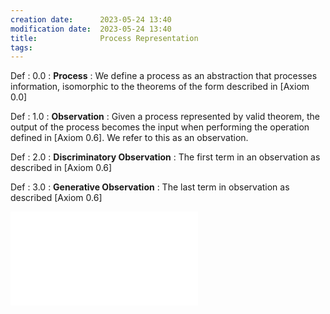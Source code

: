 ```yaml
---
creation date:		2023-05-24 13:40
modification date:	2023-05-24 13:40
title: 				Process Representation
tags:
---
```

Def : 0.0 : **Process** : We define a process as an abstraction that processes information, isomorphic to the theorems of the form described in [Axiom 0.0]

Def : 1.0 : **Observation** : Given a process represented by valid theorem, the output of the process becomes the input when performing the operation defined in [Axiom 0.6]. We refer to this as an observation.

Def : 2.0 : **Discriminatory Observation** : The first term in an observation as described in [Axiom 0.6]

Def : 3.0 : **Generative Observation** : The last term in observation as described [Axiom 0.6]



![Def-4.0-Observable_Process](Def-4.0-Observable_Process.md)